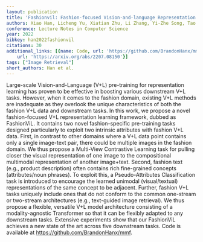 ```yaml
---
layout: publication
title: 'Fashionvil: Fashion-focused Vision-and-language Representation Learning'
authors: Xiao Han, Licheng Yu, Xiatian Zhu, Li Zhang, Yi-Zhe Song, Tao Xiang
conference: Lecture Notes in Computer Science
year: 2022
bibkey: han2022fashionvil
citations: 30
additional_links: [{name: Code, url: 'https://github.com/BrandonHanx/mmf'}, {name: Paper,
    url: 'https://arxiv.org/abs/2207.08150'}]
tags: ["Image Retrieval"]
short_authors: Han et al.
---
```

Large-scale Vision-and-Language (V+L) pre-training for representation
learning has proven to be effective in boosting various downstream V+L tasks.
However, when it comes to the fashion domain, existing V+L methods are
inadequate as they overlook the unique characteristics of both the fashion V+L
data and downstream tasks. In this work, we propose a novel fashion-focused V+L
representation learning framework, dubbed as FashionViL. It contains two novel
fashion-specific pre-training tasks designed particularly to exploit two
intrinsic attributes with fashion V+L data. First, in contrast to other domains
where a V+L data point contains only a single image-text pair, there could be
multiple images in the fashion domain. We thus propose a Multi-View Contrastive
Learning task for pulling closer the visual representation of one image to the
compositional multimodal representation of another image+text. Second, fashion
text (e.g., product description) often contains rich fine-grained concepts
(attributes/noun phrases). To exploit this, a Pseudo-Attributes Classification
task is introduced to encourage the learned unimodal (visual/textual)
representations of the same concept to be adjacent. Further, fashion V+L tasks
uniquely include ones that do not conform to the common one-stream or
two-stream architectures (e.g., text-guided image retrieval). We thus propose a
flexible, versatile V+L model architecture consisting of a modality-agnostic
Transformer so that it can be flexibly adapted to any downstream tasks.
Extensive experiments show that our FashionViL achieves a new state of the art
across five downstream tasks. Code is available at
https://github.com/BrandonHanx/mmf.